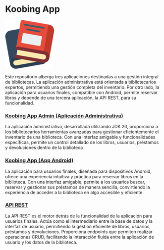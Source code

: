 # Koobing App 
![Logo](./libro.png)

Este repositorio alberga tres aplicaciones destinadas a una gestión integral de bibliotecas. La aplicación administrativa está orientada a bibliotecarios expertos, permitiendo una gestión completa del inventario. Por otro lado, la aplicación para usuarios finales, compatible con Android, permite reservar libros y depende de una tercera aplicación, la API REST, para su funcionalidad.


### [Koobing App Admin (Aplicación Administrativa)](./Koobing_Admin)
<!--Descricpion-->
La aplicación administrativa, desarrollada utilizando JDK 20, proporciona a los bibliotecarios herramientas avanzadas para gestionar eficientemente el inventario de una biblioteca. Con una interfaz amigable y funcionalidades específicas, permite un control detallado de los libros, usuarios, préstamos y devoluciones dentro de la biblioteca

### [Koobing App (App Android) ](./Koobing_App_User)
<!--Descripcion-->
La aplicación para usuarios finales, diseñada para dispositivos Android, ofrece una experiencia intuitiva y práctica para reservar libros en la biblioteca. Con una interfaz amigable, permite a los usuarios buscar, reservar y gestionar sus préstamos de manera sencilla, convirtiendo la experiencia de acceder a la biblioteca en algo accesible y eficiente.

### [API REST](./ApiRestAndoird)
<!--Descrpcion-->
La API REST es el motor detrás de la funcionalidad de la aplicación para usuarios finales. Actúa como el intermediario entre la base de datos y la interfaz de usuario, permitiendo la gestión eficiente de libros, usuarios, préstamos y devoluciones. Proporciona endpoints que permiten realizar operaciones CRUD, facilitando la interacción fluida entre la aplicación de usuario y los datos de la biblioteca.


